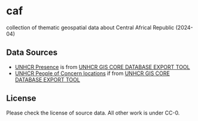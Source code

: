 # caf
collection of thematic geospatial data about Central Africal Republic (2024-04)

## Data Sources
- [UNHCR Presence](CAF_marker_presence_p_unhcr.geojson) is from [UNHCR GIS CORE DATABASE EXPORT TOOL](https://data.unhcr.org/en/geoservices/)
- [UNHCR People of Concern locations](CAF_prp_p_unhcr_PoC.geojson) if from [UNHCR GIS CORE DATABASE EXPORT TOOL](https://data.unhcr.org/en/geoservices/)

  
## License
Please check the license of source data. All other work is under CC-0. 

